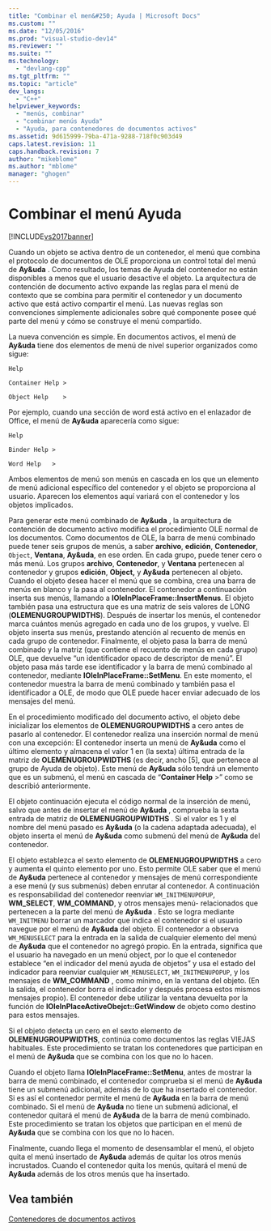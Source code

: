 ```yaml
---
title: "Combinar el men&#250; Ayuda | Microsoft Docs"
ms.custom: ""
ms.date: "12/05/2016"
ms.prod: "visual-studio-dev14"
ms.reviewer: ""
ms.suite: ""
ms.technology: 
  - "devlang-cpp"
ms.tgt_pltfrm: ""
ms.topic: "article"
dev_langs: 
  - "C++"
helpviewer_keywords: 
  - "menús, combinar"
  - "combinar menús Ayuda"
  - "Ayuda, para contenedores de documentos activos"
ms.assetid: 9d615999-79ba-471a-9288-718f0c903d49
caps.latest.revision: 11
caps.handback.revision: 7
author: "mikeblome"
ms.author: "mblome"
manager: "ghogen"
---
```

# Combinar el men&#250; Ayuda
[!INCLUDE[vs2017banner](../assembler/inline/includes/vs2017banner.md)]

Cuando un objeto se activa dentro de un contenedor, el menú que combina el protocolo de documentos de OLE proporciona un control total del menú de **Ay&uda** .  Como resultado, los temas de Ayuda del contenedor no están disponibles a menos que el usuario desactive el objeto.  La arquitectura de contención de documento activo expande las reglas para el menú de contexto que se combina para permitir el contenedor y un documento activo que está activo compartir el menú.  Las nuevas reglas son convenciones simplemente adicionales sobre qué componente posee qué parte del menú y cómo se construye el menú compartido.  
  
 La nueva convención es simple.  En documentos activos, el menú de **Ay&uda** tiene dos elementos de menú de nivel superior organizados como sigue:  
  
 `Help`  
  
 `Container Help >`  
  
 `Object Help    >`  
  
 Por ejemplo, cuando una sección de word está activo en el enlazador de Office, el menú de **Ay&uda** aparecería como sigue:  
  
 `Help`  
  
 `Binder Help >`  
  
 `Word Help   >`  
  
 Ambos elementos de menú son menús en cascada en los que un elemento de menú adicional específico del contenedor y el objeto se proporciona al usuario.  Aparecen los elementos aquí variará con el contenedor y los objetos implicados.  
  
 Para generar este menú combinado de **Ay&uda** , la arquitectura de contención de documento activo modifica el procedimiento OLE normal de los documentos.  Como documentos de OLE, la barra de menú combinado puede tener seis grupos de menús, a saber **archivo**, **edición**, **Contenedor**, `Object`, **Ventana**, **Ay&uda**, en ese orden.  En cada grupo, puede tener cero o más menú.  Los grupos **archivo**, **Contenedor**, y **Ventana** pertenecen al contenedor y grupos **edición**, **Object,** y **Ay&uda** pertenecen al objeto.  Cuando el objeto desea hacer el menú que se combina, crea una barra de menús en blanco y la pasa al contenedor.  El contenedor a continuación inserta sus menús, llamando a **IOleInPlaceFrame::InsertMenus**.  El objeto también pasa una estructura que es una matriz de seis valores de LONG \(**OLEMENUGROUPWIDTHS**\).  Después de insertar los menús, el contenedor marca cuántos menús agregado en cada uno de los grupos, y vuelve.  El objeto inserta sus menús, prestando atención al recuento de menús en cada grupo de contenedor.  Finalmente, el objeto pasa la barra de menú combinado y la matriz \(que contiene el recuento de menús en cada grupo\) OLE, que devuelve “un identificador opaco de descriptor de menú”.  El objeto pasa más tarde ese identificador y la barra de menú combinado al contenedor, mediante **IOleInPlaceFrame::SetMenu**.  En este momento, el contenedor muestra la barra de menú combinado y también pasa el identificador a OLE, de modo que OLE puede hacer enviar adecuado de los mensajes del menú.  
  
 En el procedimiento modificado del documento activo, el objeto debe inicializar los elementos de **OLEMENUGROUPWIDTHS** a cero antes de pasarlo al contenedor.  El contenedor realiza una inserción normal de menú con una excepción: El contenedor inserta un menú de **Ay&uda** como el último elemento y almacena el valor 1 en \(la sexta\) última entrada de la matriz de **OLEMENUGROUPWIDTHS** \(es decir, ancho \[5\], que pertenece al grupo de Ayuda de objeto\).  Este menú de **Ay&uda** sólo tendrá un elemento que es un submenú, el menú en cascada de “**Container Help** \>” como se describió anteriormente.  
  
 El objeto continuación ejecuta el código normal de la inserción de menú, salvo que antes de insertar el menú de **Ay&uda** , comprueba la sexta entrada de matriz de **OLEMENUGROUPWIDTHS** .  Si el valor es 1 y el nombre del menú pasado es **Ay&uda** \(o la cadena adaptada adecuada\), el objeto inserta el menú de **Ay&uda** como submenú del menú de **Ay&uda** del contenedor.  
  
 El objeto establezca el sexto elemento de **OLEMENUGROUPWIDTHS** a cero y aumenta el quinto elemento por uno.  Esto permite OLE saber que el menú de **Ay&uda** pertenece al contenedor y mensajes de menú correspondiente a ese menú \(y sus submenús\) deben enrutar al contenedor.  A continuación es responsabilidad del contenedor reenviar `WM_INITMENUPOPUP`, **WM\_SELECT**, **WM\_COMMAND**, y otros mensajes menú\- relacionados que pertenecen a la parte del menú de **Ay&uda** .  Esto se logra mediante `WM_INITMENU` borrar un marcador que indica el contenedor si el usuario navegue por el menú de **Ay&uda** del objeto.  El contenedor a observa `WM_MENUSELECT` para la entrada en la salida de cualquier elemento del menú de **Ay&uda** que el contenedor no agregó propio.  En la entrada, significa que el usuario ha navegado en un menú object, por lo que el contenedor establece “en el indicador del menú ayuda de objetos” y usa el estado del indicador para reenviar cualquier `WM_MENUSELECT`, `WM_INITMENUPOPUP`, y los mensajes de **WM\_COMMAND** , como mínimo, en la ventana del objeto. \(En la salida, el contenedor borra el indicador y después procesa estos mismos mensajes propio\). El contenedor debe utilizar la ventana devuelta por la función de **IOleInPlaceActiveObejct::GetWindow** de objeto como destino para estos mensajes.  
  
 Si el objeto detecta un cero en el sexto elemento de **OLEMENUGROUPWIDTHS**, continúa como documentos las reglas VIEJAS habituales.  Este procedimiento se tratan los contenedores que participan en el menú de **Ay&uda** que se combina con los que no lo hacen.  
  
 Cuando el objeto llama **IOleInPlaceFrame::SetMenu**, antes de mostrar la barra de menú combinado, el contenedor comprueba si el menú de **Ay&uda** tiene un submenú adicional, además de lo que ha insertado el contenedor.  Si es así el contenedor permite el menú de **Ay&uda** en la barra de menú combinado.  Si el menú de **Ay&uda** no tiene un submenú adicional, el contenedor quitará el menú de **Ay&uda** de la barra de menú combinado.  Este procedimiento se tratan los objetos que participan en el menú de **Ay&uda** que se combina con los que no lo hacen.  
  
 Finalmente, cuando llega el momento de desensamblar el menú, el objeto quita el menú insertado de **Ay&uda** además de quitar los otros menús incrustados.  Cuando el contenedor quita los menús, quitará el menú de **Ay&uda** además de los otros menús que ha insertado.  
  
## Vea también  
 [Contenedores de documentos activos](../mfc/active-document-containers.md)